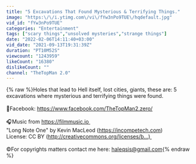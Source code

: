 ```yaml
---
title: "5 Excavations That Found Mysterious & Terrifying Things."
image: "https:\/\/i.ytimg.com\/vi\/fYw3nPo9TUE\/hqdefault.jpg"
vid_id: "fYw3nPo9TUE"
categories: "Entertainment"
tags: ["scary things","unsolved mysteries","strange things"]
date: "2022-02-06T14:11:40+03:00"
vid_date: "2021-09-13T19:31:39Z"
duration: "PT10M52S"
viewcount: "1243959"
likeCount: "16380"
dislikeCount: ""
channel: "TheTopMan 2.0"
---
```

{% raw %}Holes that lead to Hell itself, lost cities, giants, these are: 5 excavations where mysterious and terrifying things were found. <br /><br />🔵Facebook: <a rel="nofollow" target="blank" href="https://www.facebook.com/TheTopMan2.zero/">https://www.facebook.com/TheTopMan2.zero/</a><br /><br />🎧Music from <a rel="nofollow" target="blank" href="https://filmmusic.io ">https://filmmusic.io </a><br />&quot;Long Note One&quot; by Kevin MacLeod (<a rel="nofollow" target="blank" href="https://incompetech.com) ">https://incompetech.com) </a><br />License: CC BY (<a rel="nofollow" target="blank" href="http://creativecommons.org/licenses/b...) ">http://creativecommons.org/licenses/b...) </a><br /><br />©For copyrights matters contact me here: haleqsis@gmail.com{% endraw %}
